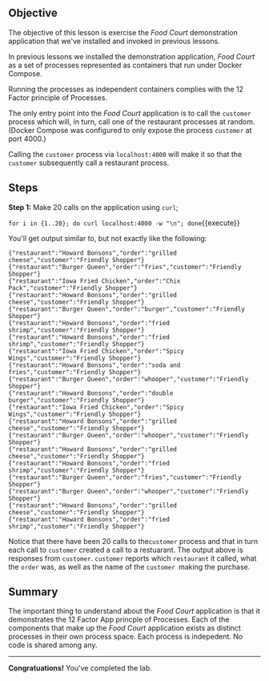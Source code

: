 ## Objective
The objective of this lesson is exercise the *Food Court* demonstration application that we've installed and invoked in previous lessons.

In previous lessons we installed the demonstration application, *Food Court* as a set of processes represented as containers that run under Docker Compose.

Running the processes as independent containers complies with the 12 Factor principle of Processes.

The only entry point into the *Food Court* application is to call the `customer` process which will, in turn, call one of the restaurant processes at random. (Docker Compose was configured to only expose the process `customer` at port 4000.)

Calling the `customer` process via `localhost:4000` will make it so that the `customer` subsequently call a restaurant process.

## Steps

**Step 1:** Make 20 calls on the application using `curl`;

`for i in {1..20}; do curl localhost:4000 -w "\n"; done`{{execute}}

You'll get output similar to, but not exactly like the following:

```
{"restaurant":"Howard Bonsons","order":"grilled cheese","customer":"Friendly Shopper"}
{"restaurant":"Burger Queen","order":"fries","customer":"Friendly Shopper"}
{"restaurant":"Iowa Fried Chicken","order":"Chix Pack","customer":"Friendly Shopper"}
{"restaurant":"Howard Bonsons","order":"grilled cheese","customer":"Friendly Shopper"}
{"restaurant":"Burger Queen","order":"burger","customer":"Friendly Shopper"}
{"restaurant":"Howard Bonsons","order":"fried shrimp","customer":"Friendly Shopper"}
{"restaurant":"Howard Bonsons","order":"fried shrimp","customer":"Friendly Shopper"}
{"restaurant":"Iowa Fried Chicken","order":"Spicy Wings","customer":"Friendly Shopper"}
{"restaurant":"Howard Bonsons","order":"soda and fries","customer":"Friendly Shopper"}
{"restaurant":"Burger Queen","order":"whooper","customer":"Friendly Shopper"}
{"restaurant":"Howard Bonsons","order":"double burger","customer":"Friendly Shopper"}
{"restaurant":"Iowa Fried Chicken","order":"Spicy Wings","customer":"Friendly Shopper"}
{"restaurant":"Howard Bonsons","order":"grilled cheese","customer":"Friendly Shopper"}
{"restaurant":"Burger Queen","order":"whooper","customer":"Friendly Shopper"}
{"restaurant":"Howard Bonsons","order":"grilled cheese","customer":"Friendly Shopper"}
{"restaurant":"Howard Bonsons","order":"fried shrimp","customer":"Friendly Shopper"}
{"restaurant":"Burger Queen","order":"fries","customer":"Friendly Shopper"}
{"restaurant":"Burger Queen","order":"whooper","customer":"Friendly Shopper"}
{"restaurant":"Howard Bonsons","order":"grilled cheese","customer":"Friendly Shopper"}
{"restaurant":"Howard Bonsons","order":"fried shrimp","customer":"Friendly Shopper"}
```

Notice that there have been 20 calls to the`customer` process and that in turn each call to `customer` created a call to a restuarant. The output above is responses from `customer`. `customer` reports which `restaurant` it called, what the `order` was, as well as the name of the `customer `making the purchase.

## Summary

The important thing to understand about the *Food Court* application is that it demonstrates the 12 Factor App princple of Processes. Each of the components that make up the *Food Court* application exists as distinct processes in their own process space. Each process is indepedent. No code is shared among any.

---

**Congratuations!** You've completed the lab.